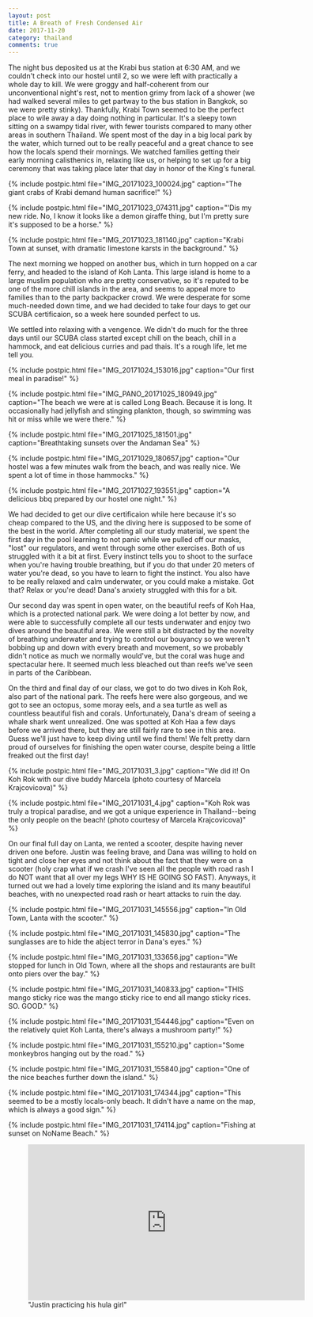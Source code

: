 ```yaml
---
layout: post
title: A Breath of Fresh Condensed Air
date: 2017-11-20
category: thailand
comments: true
---
```


The night bus deposited us at the Krabi bus station at 6:30 AM, and we couldn't check into our hostel until 2, so we were left with practically a whole day to kill.  We were groggy and half-coherent from our unconventional night's rest, not to mention grimy from lack of a shower (we had walked several miles to get partway to the bus station in Bangkok, so we were pretty stinky).  Thankfully, Krabi Town seemed to be the perfect place to wile away a day doing nothing in particular.  It's a sleepy town sitting on a swampy tidal river, with fewer tourists compared to many other areas in southern Thailand.  We spent most of the day in a big local park by the water, which turned out to be really peaceful and a great chance to see how the locals spend their mornings.  We watched families getting their early morning calisthenics in, relaxing like us, or helping to set up for a big ceremony that was taking place later that day in honor of the King's funeral.

{% include postpic.html file="IMG_20171023_100024.jpg" caption="The giant crabs of Krabi demand human sacrifice!" %}

{% include postpic.html file="IMG_20171023_074311.jpg" caption="'Dis my new ride.  No, I know it looks like a demon giraffe thing, but I'm pretty sure it's supposed to be a horse." %}

{% include postpic.html file="IMG_20171023_181140.jpg" caption="Krabi Town at sunset, with dramatic limestone karsts in the background." %}

The next morning we hopped on another bus, which in turn hopped on a car ferry, and headed to the island of Koh Lanta.  This large island is home to a large muslim population who are pretty conservative, so it's reputed to be one of the more chill islands in the area, and seems to appeal more to families than to the party backpacker crowd.  We were desperate for some much-needed down time, and we had decided to take four days to get our SCUBA certificaion, so a week here sounded perfect to us.

We settled into relaxing with a vengence.  We didn't do much for the three days until our SCUBA class started except chill on the beach, chill in a hammock, and eat delicious curries and pad thais. It's a rough life, let me tell you.

{% include postpic.html file="IMG_20171024_153016.jpg" caption="Our first meal in paradise!" %}

{% include postpic.html file="IMG_PANO_20171025_180949.jpg" caption="The beach we were at is called Long Beach.  Because it is long.  It occasionally had jellyfish and stinging plankton, though, so swimming was hit or miss while we were there." %}

{% include postpic.html file="IMG_20171025_181501.jpg" caption="Breathtaking sunsets over the Andaman Sea" %}

{% include postpic.html file="IMG_20171029_180657.jpg" caption="Our hostel was a few minutes walk from the beach, and was really nice.  We spent a lot of time in those hammocks." %}

{% include postpic.html file="IMG_20171027_193551.jpg" caption="A delicious bbq prepared by our hostel one night." %}

We had decided to get our dive certificaion while here because it's so cheap compared to the US, and the diving here is supposed to be some of the best in the world.  After completing all our study material, we spent the first day in the pool learning to not panic while we pulled off our masks, "lost" our regulators, and went through some other exercises.  Both of us struggled with it a bit at first.  Every instinct tells you to shoot to the surface when you're having trouble breathing, but if you do that under 20 meters of water you're dead, so you have to learn to fight the instinct.  You also have to be really relaxed and calm underwater, or you could make a mistake.  Got that?  Relax or you're dead!  Dana's anxiety struggled with this for a bit.

Our second day was spent in open water, on the beautiful reefs of Koh Haa, which is a protected national park.  We were doing a lot better by now, and were able to successfully complete all our tests underwater and enjoy two dives around the beautiful area.  We were still a bit distracted by the novelty of breathing underwater and trying to control our bouyancy so we weren't bobbing up and down with every breath and movement, so we probably didn't notice as much we normally would've, but the coral was huge and spectacular here.  It seemed much less bleached out than reefs we've seen in parts of the Caribbean.

On the third and final day of our class, we got to do two dives in Koh Rok, also part of the national park.  The reefs here were also gorgeous, and we got to see an octopus, some moray eels, and a sea turtle as well as countless beautiful fish and corals.  Unfortunately, Dana's dream of seeing a whale shark went unrealized. One was spotted at Koh Haa a few days before we arrived there, but they are still fairly rare to see in this area.  Guess we'll just have to keep diving until we find them!  We felt pretty darn proud of ourselves for finishing the open water course, despite being a little freaked out the first day!

{% include postpic.html file="IMG_20171031_3.jpg" caption="We did it! On Koh Rok with our dive buddy Marcela (photo courtesy of Marcela Krajcovicova)" %}

{% include postpic.html file="IMG_20171031_4.jpg" caption="Koh Rok was truly a tropical paradise, and we got a unique experience in Thailand--being the only people on the beach! (photo courtesy of Marcela Krajcovicova)" %}

On our final full day on Lanta, we rented a scooter, despite having never driven one before.  Justin was feeling brave, and Dana was willing to hold on tight and close her eyes and not think about the fact that they were on a scooter (holy crap what if we crash I've seen all the people with road rash I do NOT want that all over my legs WHY IS HE GOING SO FAST).  Anyways, it turned out we had a lovely time exploring the island and its many beautiful beaches, with no unexpected road rash or heart attacks to ruin the day.

{% include postpic.html file="IMG_20171031_145556.jpg" caption="In Old Town, Lanta with the scooter." %}

{% include postpic.html file="IMG_20171031_145830.jpg" caption="The sunglasses are to hide the abject terror in Dana's eyes." %}

{% include postpic.html file="IMG_20171031_133656.jpg" caption="We stopped for lunch in Old Town, where all the shops and restaurants are built onto piers over the bay." %}

{% include postpic.html file="IMG_20171031_140833.jpg" caption="THIS mango sticky rice was the mango sticky rice to end all mango sticky rices. SO. GOOD." %}

{% include postpic.html file="IMG_20171031_154446.jpg" caption="Even on the relatively quiet Koh Lanta, there's always a mushroom party!" %}

{% include postpic.html file="IMG_20171031_155210.jpg" caption="Some monkeybros hanging out by the road." %}

{% include postpic.html file="IMG_20171031_155840.jpg" caption="One of the nice beaches further down the island." %}

{% include postpic.html file="IMG_20171031_174344.jpg" caption="This seemed to be a mostly locals-only beach.  It didn't have a name on the map, which is always a good sign." %}

{% include postpic.html file="IMG_20171031_174114.jpg" caption="Fishing at sunset on NoName Beach." %}

<figure><iframe width="560" height="315" src="https://www.youtube.com/embed/msMAEh90J7I" frameborder="0" gesture="media" allowfullscreen></iframe><figcaption>"Justin practicing his hula girl"</figcaption></figure>
